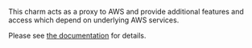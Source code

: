This charm acts as a proxy to AWS and provide additional features and access
which depend on underlying AWS services.

Please see [the documentation][docs] for details.


[docs]: https://ubuntu.com/kubernetes/docs/charm-aws-integrator
